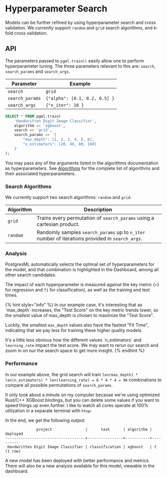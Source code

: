 # Hyperparameter Search

Models can be further refined by using hyperparameter search and cross validation. We currently support `random` and `grid` search algorithms, and k-fold cross validation.

## API

The parameters passed to `pgml.train()` easily allow one to perform hyperparameter tuning. The three parameters relevant to this are: `search`, `search_params` and `search_args`.

| **Parameter**   | **Example**                   |
| --------------- | ----------------------------- |
| `search`        | `grid`                        |
| `search_params` | `{"alpha": [0.1, 0.2, 0.5] }` |
| `search_args`   | `{"n_iter": 10 }`             |

```sql
SELECT * FROM pgml.train(
    'Handwritten Digit Image Classifier', 
    algorithm => 'xgboost', 
    search => 'grid', 
    search_params => '{
        "max_depth": [1, 2, 3, 4, 5, 6], 
        "n_estimators": [20, 40, 80, 160]
    }'
);
```

You may pass any of the arguments listed in the algorithms documentation as hyperparameters. See [Algorithms](../../../../../../docs/training/algorithm\_selection/) for the complete list of algorithms and their associated hyperparameters.

### Search Algorithms

We currently support two search algorithms: `random` and `grid`.

| Algorithm | Description                                                                                     |
| --------- | ----------------------------------------------------------------------------------------------- |
| `grid`    | Trains every permutation of `search_params` using a cartesian product.                          |
| `random`  | Randomly samples `search_params` up to `n_iter` number of iterations provided in `search_args`. |

### Analysis

PostgresML automatically selects the optimal set of hyperparameters for the model, and that combination is highlighted in the Dashboard, among all other search candidates.

The impact of each hyperparameter is measured against the key metric (`r2` for regression and `f1` for classification), as well as the training and test times.

{% hint style="info" %}
In our example case, it's interesting that as \`max\_depth\` increases, the "Test Score" on the key metric trends lower, so the smallest value of max\_depth is chosen to maximize the "Test Score".

Luckily, the smallest `max_depth` values also have the fastest "Fit Time", indicating that we pay less for training these higher quality models.

It's a little less obvious how the different values \`n\_estimators\` and `learning_rate` impact the test score. We may want to rerun our search and zoom in on our the search space to get more insight.
{% endhint %}

### Performance

In our example above, the grid search will train `len(max_depth) * len(n_estimators) * len(learning_rate) = 6 * 4 * 4 = 96` combinations to compare all possible permutations of `search_params`.

It only took about a minute on my computer because we're using optimized Rust/C++ XGBoost bindings, but you can delete some values if you want to speed things up even further. I like to watch all cores operate at 100% utilization in a separate terminal with `htop`:

In the end, we get the following output:

```plsql
              project               |      task      | algorithm | deployed
------------------------------------+----------------+-----------+----------
 Handwritten Digit Image Classifier | classification | xgboost   | t
(1 row)
```

A new model has been deployed with better performance and metrics. There will also be a new analysis available for this model, viewable in the dashboard.

